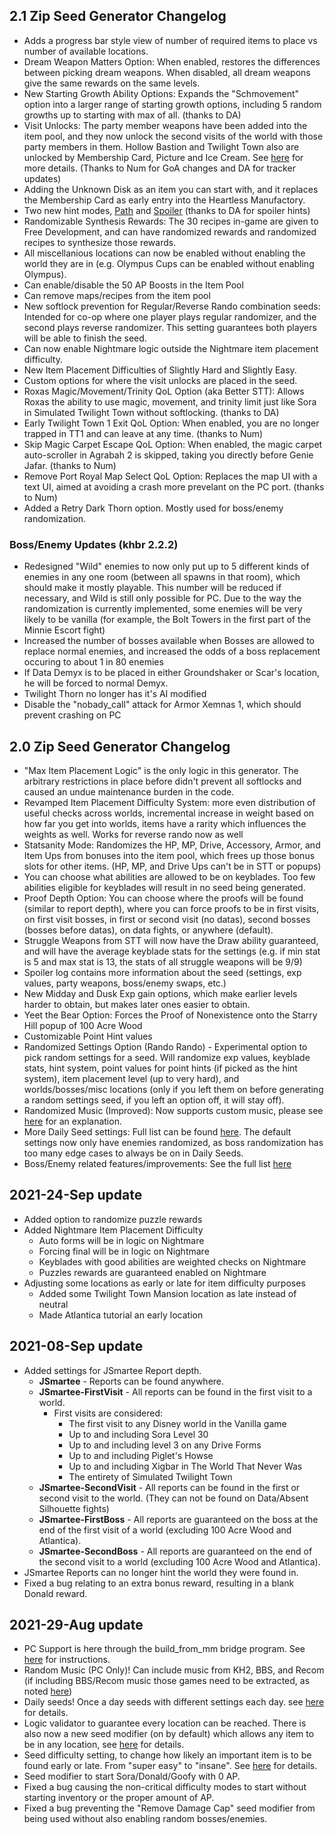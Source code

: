 ## 2.1 Zip Seed Generator Changelog
- Adds a progress bar style view of number of required items to place vs number of available locations. 
- Dream Weapon Matters Option: When enabled, restores the differences between picking dream weapons. When disabled, all dream weapons give the same rewards on the same levels.
- New Starting Growth Ability Options: Expands the "Schmovement" option into a larger range of starting growth options, including 5 random growths up to starting with max of all. (thanks to DA)
- Visit Unlocks: The party member weapons have been added into the item pool, and they now unlock the second visits of the world with those party members in them. Hollow Bastion and Twilight Town also are unlocked by Membership Card, Picture and Ice Cream. See [here](https://tommadness.github.io/KH2Randomizer/seed-generator/#starting-items) for more details. (Thanks to Num for GoA changes and DA for tracker updates)
- Adding the Unknown Disk as an item you can start with, and it replaces the Membership Card as early entry into the Heartless Manufactory.
- Two new hint modes, [Path](https://tommadness.github.io/KH2Randomizer/hints/#path-hints) and [Spoiler](https://tommadness.github.io/KH2Randomizer/hints/#spoiler-hints) (thanks to DA for spoiler hints)
- Randomizable Synthesis Rewards: The 30 recipes in-game are given to Free Development, and can have randomized rewards and randomized recipes to synthesize those rewards.
- All miscellanious locations can now be enabled without enabling the world they are in (e.g. Olympus Cups can be enabled without enabling Olympus).
- Can enable/disable the 50 AP Boosts in the Item Pool
- Can remove maps/recipes from the item pool
- New softlock prevention for Regular/Reverse Rando combination seeds: Intended for co-op where one player plays regular randomizer, and the second plays reverse randomizer. This setting guarantees both players will be able to finish the seed.
- Can now enable Nightmare logic outside the Nightmare item placement difficulty.
- New Item Placement Difficulties of Slightly Hard and Slightly Easy.
- Custom options for where the visit unlocks are placed in the seed. 
- Roxas Magic/Movement/Trinity QoL Option (aka Better STT): Allows Roxas the ability to use magic, movement, and trinity limit just like Sora in Simulated Twilight Town without softlocking. (thanks to DA)
- Early Twilight Town 1 Exit QoL Option: When enabled, you are no longer trapped in TT1 and can leave at any time. (thanks to Num)
- Skip Magic Carpet Escape QoL Option: When enabled, the magic carpet auto-scroller in Agrabah 2 is skipped, taking you directly before Genie Jafar. (thanks to Num)
- Remove Port Royal Map Select QoL Option: Replaces the map UI with a text UI, aimed at avoiding a crash more prevelant on the PC port. (thanks to Num)
- Added a Retry Dark Thorn option. Mostly used for boss/enemy randomization.
### Boss/Enemy Updates (khbr 2.2.2)
- Redesigned "Wild" enemies to now only put up to 5 different kinds of enemies in any one room (between all spawns in that room), which should make it mostly playable. This number will be reduced if necessary, and Wild is still only possible for PC. Due to the way the randomization is currently implemented, some enemies will be very likely to be vanilla (for example, the Bolt Towers in the first part of the Minnie Escort fight)
- Increased the number of bosses available when Bosses are allowed to replace normal enemies, and increased the odds of a boss replacement occuring to about 1 in 80 enemies
- If Data Demyx is to be placed in either Groundshaker or Scar's location, he will be forced to normal Demyx.
- Twilight Thorn no longer has it's AI modified
- Disable the "nobady_call" attack for Armor Xemnas 1, which should prevent crashing on PC


## 2.0 Zip Seed Generator Changelog
 
- "Max Item Placement Logic" is the only logic in this generator. The arbitrary restrictions in place before didn't prevent all softlocks and caused an undue maintenance burden in the code.  
- Revamped Item Placement Difficulty System: more even distribution of useful checks across worlds, incremental increase in weight based on how far you get into worlds, items have a rarity which influences the weights as well. Works for reverse rando now as well
- Statsanity Mode: Randomizes the HP, MP, Drive, Accessory, Armor, and Item Ups from bonuses into the item pool, which frees up those bonus slots for other items. (HP, MP, and Drive Ups can't be in STT or popups)
- You can choose what abilities are allowed to be on keyblades. Too few abilities eligible for keyblades will result in no seed being generated.
- Proof Depth Option: You can choose where the proofs will be found (similar to report depth), where you can force proofs to be in first visits, on first visit bosses, in first or second visit (no datas), second bosses (bosses before datas), on data fights, or anywhere (default).
- Struggle Weapons from STT will now have the Draw ability guaranteed, and will have the average keyblade stats for the settings (e.g. if min stat is 5 and max stat is 13, the stats of all struggle weapons will be 9/9)
- Spoiler log contains more information about the seed (settings, exp values, party weapons, boss/enemy swaps, etc.)
- New Midday and Dusk Exp gain options, which make earlier levels harder to obtain, but makes later ones easier to obtain.
- Yeet the Bear Option: Forces the Proof of Nonexistence onto the Starry Hill popup of 100 Acre Wood
- Customizable Point Hint values
- Randomized Settings Option (Rando Rando) - Experimental option to pick random settings for a seed. Will randomize exp values, keyblade stats, hint system, point values for point hints (if picked as the hint system), item placement level (up to very hard), and worlds/bosses/misc locations (only if you left them on before generating a random settings seed, if you left an option off, it will stay off).
- Randomized Music (Improved): Now supports custom music, please see [here](https://github.com/tommadness/KH2Randomizer/blob/2.0/helpinfo/music.md) for an explanation.
- More Daily Seed settings: Full list can be found [here](https://github.com/tommadness/KH2Randomizer/blob/2.0/helpinfo/dailyseeds.md). The default settings now only have enemies randomized, as boss randomization has too many edge cases to always be on in Daily Seeds.
- Boss/Enemy related features/improvements: See the full list [here](https://github.com/thundrio-kh/khbr/blob/master/CHANGELOG)

## 2021-24-Sep update
- Added option to randomize puzzle rewards
- Added Nightmare Item Placement Difficulty
  - Auto forms will be in logic on Nightmare
  - Forcing final will be in logic on Nightmare
  - Keyblades with good abilities are weighted checks on Nightmare
  - Puzzles rewards are guaranteed enabled on Nightmare
- Adjusting some locations as early or late for item difficulty purposes
  - Added some Twilight Town Mansion location as late instead of neutral
  - Made Atlantica tutorial an early location

## 2021-08-Sep update
- Added settings for JSmartee Report depth.
  - **JSmartee** - Reports can be found anywhere.
  - **JSmartee-FirstVisit** - All reports can be found in the first visit to a world.
    - First visits are considered:
      * The first visit to any Disney world in the Vanilla game
      * Up to and including Sora Level 30
      * Up to and including level 3 on any Drive Forms
      * Up to and including Piglet's Howse
      * Up to and including Xigbar in The World That Never Was
      * The entirety of Simulated Twilight Town
  - **JSmartee-SecondVisit** - All reports can be found in the first or second visit to the world. (They can not be found on Data/Absent Silhouette fights)
  - **JSmartee-FirstBoss** - All reports are guaranteed on the boss at the end of the first visit of a world (excluding 100 Acre Wood and Atlantica).
  - **JSmartee-SecondBoss** - All reports are guaranteed on the end of the second visit to a world (excluding 100 Acre Wood and Atlantica).
- JSmartee Reports can no longer hint the world they were found in.
- Fixed a bug relating to an extra bonus reward, resulting in a blank Donald reward.


## 2021-29-Aug update
- PC Support is here through the build_from_mm bridge program. See [here](https://github.com/tommadness/KH2Randomizer/blob/master/helpinfo/pc.md) for instructions.
- Random Music (PC Only)! Can include music from KH2, BBS, and Recom (if including BBS/Recom music those games need to be extracted, as noted [here](https://github.com/tommadness/KH2Randomizer/blob/master/helpinfo/pc.md))
- Daily seeds! Once a day seeds with different settings each day. see [here](https://github.com/tommadness/KH2Randomizer/blob/master/helpinfo/dailyseeds.md) for details.
- Logic validator to guarantee every location can be reached. There is also now a new seed modifier (on by default) which allows any item to be in any location, see [here](https://pastebin.com/mNhYP9DV) for details.
- Seed difficulty setting, to change how likely an important item is to be found early or late. From "super easy" to "insane". See [here](https://pastebin.com/mNhYP9DV) for details.
- Seed modifier to start Sora/Donald/Goofy with 0 AP.
- Fixed a bug causing the non-critical difficulty modes to start without starting inventory or the proper amount of AP.
- Fixed a bug preventing the "Remove Damage Cap" seed modifier from being used without also enabling random bosses/enemies.

